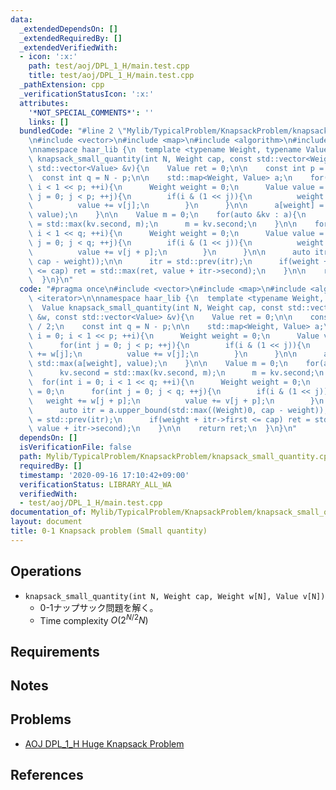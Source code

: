```yaml
---
data:
  _extendedDependsOn: []
  _extendedRequiredBy: []
  _extendedVerifiedWith:
  - icon: ':x:'
    path: test/aoj/DPL_1_H/main.test.cpp
    title: test/aoj/DPL_1_H/main.test.cpp
  _pathExtension: cpp
  _verificationStatusIcon: ':x:'
  attributes:
    '*NOT_SPECIAL_COMMENTS*': ''
    links: []
  bundledCode: "#line 2 \"Mylib/TypicalProblem/KnapsackProblem/knapsack_small_quantity.cpp\"\
    \n#include <vector>\n#include <map>\n#include <algorithm>\n#include <iterator>\n\
    \nnamespace haar_lib {\n  template <typename Weight, typename Value>\n  Value\
    \ knapsack_small_quantity(int N, Weight cap, const std::vector<Weight> &w, const\
    \ std::vector<Value> &v){\n    Value ret = 0;\n\n    const int p = N / 2;\n  \
    \  const int q = N - p;\n\n    std::map<Weight, Value> a;\n    for(int i = 0;\
    \ i < 1 << p; ++i){\n      Weight weight = 0;\n      Value value = 0;\n      for(int\
    \ j = 0; j < p; ++j){\n        if(i & (1 << j)){\n          weight += w[j];\n\
    \          value += v[j];\n        }\n      }\n\n      a[weight] = std::max(a[weight],\
    \ value);\n    }\n\n    Value m = 0;\n    for(auto &kv : a){\n      kv.second\
    \ = std::max(kv.second, m);\n      m = kv.second;\n    }\n\n    for(int i = 0;\
    \ i < 1 << q; ++i){\n      Weight weight = 0;\n      Value value = 0;\n      for(int\
    \ j = 0; j < q; ++j){\n        if(i & (1 << j)){\n          weight += w[j + p];\n\
    \          value += v[j + p];\n        }\n      }\n\n      auto itr = a.upper_bound(std::max((Weight)0,\
    \ cap - weight));\n\n      itr = std::prev(itr);\n      if(weight + itr->first\
    \ <= cap) ret = std::max(ret, value + itr->second);\n    }\n\n    return ret;\n\
    \  }\n}\n"
  code: "#pragma once\n#include <vector>\n#include <map>\n#include <algorithm>\n#include\
    \ <iterator>\n\nnamespace haar_lib {\n  template <typename Weight, typename Value>\n\
    \  Value knapsack_small_quantity(int N, Weight cap, const std::vector<Weight>\
    \ &w, const std::vector<Value> &v){\n    Value ret = 0;\n\n    const int p = N\
    \ / 2;\n    const int q = N - p;\n\n    std::map<Weight, Value> a;\n    for(int\
    \ i = 0; i < 1 << p; ++i){\n      Weight weight = 0;\n      Value value = 0;\n\
    \      for(int j = 0; j < p; ++j){\n        if(i & (1 << j)){\n          weight\
    \ += w[j];\n          value += v[j];\n        }\n      }\n\n      a[weight] =\
    \ std::max(a[weight], value);\n    }\n\n    Value m = 0;\n    for(auto &kv : a){\n\
    \      kv.second = std::max(kv.second, m);\n      m = kv.second;\n    }\n\n  \
    \  for(int i = 0; i < 1 << q; ++i){\n      Weight weight = 0;\n      Value value\
    \ = 0;\n      for(int j = 0; j < q; ++j){\n        if(i & (1 << j)){\n       \
    \   weight += w[j + p];\n          value += v[j + p];\n        }\n      }\n\n\
    \      auto itr = a.upper_bound(std::max((Weight)0, cap - weight));\n\n      itr\
    \ = std::prev(itr);\n      if(weight + itr->first <= cap) ret = std::max(ret,\
    \ value + itr->second);\n    }\n\n    return ret;\n  }\n}\n"
  dependsOn: []
  isVerificationFile: false
  path: Mylib/TypicalProblem/KnapsackProblem/knapsack_small_quantity.cpp
  requiredBy: []
  timestamp: '2020-09-16 17:10:42+09:00'
  verificationStatus: LIBRARY_ALL_WA
  verifiedWith:
  - test/aoj/DPL_1_H/main.test.cpp
documentation_of: Mylib/TypicalProblem/KnapsackProblem/knapsack_small_quantity.cpp
layout: document
title: 0-1 Knapsack problem (Small quantity)
---
```


## Operations

- `knapsack_small_quantity(int N, Weight cap, Weight w[N], Value v[N])`
	- 0-1ナップサック問題を解く。
	- Time complexity $O(2^{N/2} N)$

## Requirements

## Notes

## Problems

- [AOJ DPL_1_H Huge Knapsack Problem](http://judge.u-aizu.ac.jp/onlinejudge/description.jsp?id=DPL_1_H)

## References

